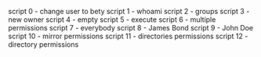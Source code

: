 script 0 - change user to bety
script 1 -  whoami
script 2 - groups
script 3 - new owner
script 4 - empty
script 5 - execute
script 6 - multiple permissions
script 7 - everybody
script 8 - James Bond
script 9 - John Doe
script 10 - mirror permissions
script 11 - directories permissions
script 12 - directory permissions
